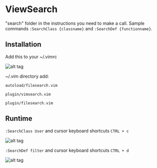 ViewSearch
============

"search" folder in the instructions you need to make a call. Sample commands `:SearchClass {classname}` and 
`:SearchDef {functionname}`.


Installation
------------

Add this to your ~/.vimrc

![alt tag](http://yasaricli.com/assets/images/search_path.jpg)



~/.vim directory add:

`autoload/filesearch.vim` 

`plugin/vimsearch.vim`

`plugin/filesearch.vim`



Runtime
------------

`:SearchClass User` and cursor keyboard shortcuts `CTRL + c`

![alt tag](http://yasaricli.com/assets/images/search_class.jpg)
     
     
`:SearchDef filter` and cursor keyboard shortcuts `CTRL + d`

![alt tag](http://yasaricli.com/assets/images/search_def.jpg)

